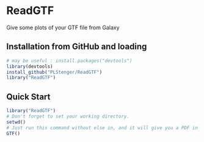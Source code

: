 # ReadGTF
Give some plots of your GTF file from Galaxy

Installation from GitHub and loading
------------------------------------

``` r
# may be useful : install.packages("devtools")
library(devtools)
install_github("PLStenger/ReadGTF")
library("ReadGTF")
```

Quick Start
-----------

``` r
library("ReadGTF")
# Don't forget to set your working directory.
setwd()
# Just run this command without else in, and it will give you a PDF in your working directory with the plots.
GTF()
```
